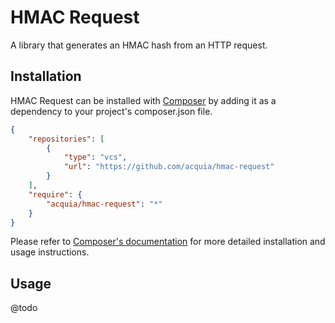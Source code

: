 # HMAC Request

A library that generates an HMAC hash from an HTTP request.

## Installation

HMAC Request can be installed with [Composer](http://getcomposer.org)
by adding it as a dependency to your project's composer.json file.

```json
{
    "repositories": [
        {
            "type": "vcs",
            "url": "https://github.com/acquia/hmac-request"
        }
    ],
    "require": {
        "acquia/hmac-request": "*"
    }
}
```

Please refer to [Composer's documentation](https://github.com/composer/composer/blob/master/doc/00-intro.md#introduction)
for more detailed installation and usage instructions.

## Usage

@todo
